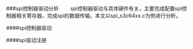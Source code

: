 ###spi控制器驱动分析
&emsp;&emsp;spi控制器驱动与具体硬件有关，主要完成配置spi控制器相关寄存器，完成spi的数据传输。本文以spi_s3c64xx.c为例进行分析。


####spi控制器驱动


####spi驱动注册

